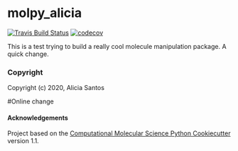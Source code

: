 molpy_alicia
==============================
[//]: # (Badges)
[![Travis Build Status](https://travis-ci.com/REPLACE_WITH_OWNER_ACCOUNT/molpy_alicia.svg?branch=master)](https://travis-ci.com/REPLACE_WITH_OWNER_ACCOUNT/molpy_alicia)
[![codecov](https://codecov.io/gh/REPLACE_WITH_OWNER_ACCOUNT/molpy_alicia/branch/master/graph/badge.svg)](https://codecov.io/gh/REPLACE_WITH_OWNER_ACCOUNT/molpy_alicia/branch/master)

This is a test trying to build a really cool molecule manipulation package.
A quick change.

### Copyright

Copyright (c) 2020, Alicia Santos

#Online change
#### Acknowledgements

Project based on the
[Computational Molecular Science Python Cookiecutter](https://github.com/molssi/cookiecutter-cms) version 1.1.
